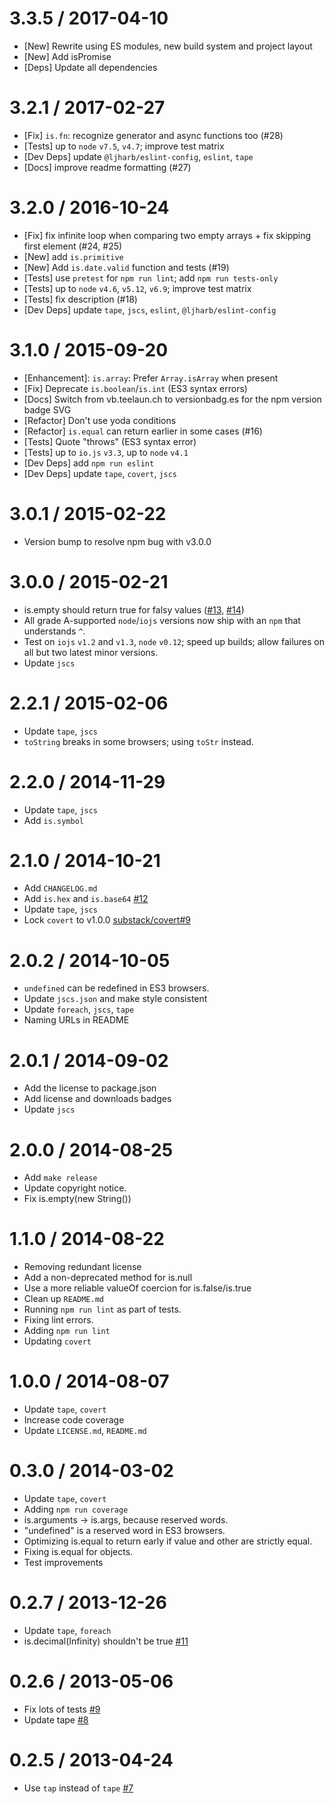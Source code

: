 3.3.5 / 2017-04-10
==================
  * [New] Rewrite using ES modules, new build system and project layout
  * [New] Add isPromise
  * [Deps] Update all dependencies

3.2.1 / 2017-02-27
==================
  * [Fix] `is.fn`: recognize generator and async functions too (#28)
  * [Tests] up to `node` `v7.5`, `v4.7`; improve test matrix
  * [Dev Deps] update `@ljharb/eslint-config`, `eslint`, `tape`
  * [Docs] improve readme formatting (#27)

3.2.0 / 2016-10-24
==================
  * [Fix] fix infinite loop when comparing two empty arrays + fix skipping first element (#24, #25)
  * [New] add `is.primitive`
  * [New] Add `is.date.valid` function and tests (#19)
  * [Tests] use `pretest` for `npm run lint`; add `npm run tests-only`
  * [Tests] up to `node` `v4.6`, `v5.12`, `v6.9`; improve test matrix
  * [Tests] fix description (#18)
  * [Dev Deps] update `tape`, `jscs`, `eslint`, `@ljharb/eslint-config`

3.1.0 / 2015-09-20
==================
  * [Enhancement]: `is.array`: Prefer `Array.isArray` when present
  * [Fix] Deprecate `is.boolean`/`is.int` (ES3 syntax errors)
  * [Docs] Switch from vb.teelaun.ch to versionbadg.es for the npm version badge SVG
  * [Refactor] Don't use yoda conditions
  * [Refactor] `is.equal` can return earlier in some cases (#16)
  * [Tests] Quote "throws" (ES3 syntax error)
  * [Tests] up to `io.js` `v3.3`, up to `node` `v4.1`
  * [Dev Deps] add `npm run eslint`
  * [Dev Deps] update `tape`, `covert`, `jscs`

3.0.1 / 2015-02-22
==================
  * Version bump to resolve npm bug with v3.0.0

3.0.0 / 2015-02-21
==================
  * is.empty should return true for falsy values ([#13](https://github.com/enricomarino/is/issues/13), [#14](https://github.com/enricomarino/is/issues/14))
  * All grade A-supported `node`/`iojs` versions now ship with an `npm` that understands `^`.
  * Test on `iojs` `v1.2` and `v1.3`, `node` `v0.12`; speed up builds; allow failures on all but two latest minor versions.
  * Update `jscs`

2.2.1 / 2015-02-06
==================
  * Update `tape`, `jscs`
  * `toString` breaks in some browsers; using `toStr` instead.

2.2.0 / 2014-11-29
==================
  * Update `tape`, `jscs`
  * Add `is.symbol`

2.1.0 / 2014-10-21
==================
  * Add `CHANGELOG.md`
  * Add `is.hex` and `is.base64` [#12](https://github.com/enricomarino/is/issues/12)
  * Update `tape`, `jscs`
  * Lock `covert` to v1.0.0 [substack/covert#9](https://github.com/substack/covert/issues/9)

2.0.2 / 2014-10-05
==================
  * `undefined` can be redefined in ES3 browsers.
  * Update `jscs.json` and make style consistent
  * Update `foreach`, `jscs`, `tape`
  * Naming URLs in README

2.0.1 / 2014-09-02
==================
  * Add the license to package.json
  * Add license and downloads badges
  * Update `jscs`

2.0.0 / 2014-08-25
==================
  * Add `make release`
  * Update copyright notice.
  * Fix is.empty(new String())

1.1.0 / 2014-08-22
==================
  * Removing redundant license
  * Add a non-deprecated method for is.null
  * Use a more reliable valueOf coercion for is.false/is.true
  * Clean up `README.md`
  * Running `npm run lint` as part of tests.
  * Fixing lint errors.
  * Adding `npm run lint`
  * Updating `covert`

1.0.0 / 2014-08-07
==================
  * Update `tape`, `covert`
  * Increase code coverage
  * Update `LICENSE.md`, `README.md`

0.3.0 / 2014-03-02
==================
  * Update `tape`, `covert`
  * Adding `npm run coverage`
  * is.arguments -> is.args, because reserved words.
  * "undefined" is a reserved word in ES3 browsers.
  * Optimizing is.equal to return early if value and other are strictly equal.
  * Fixing is.equal for objects.
  * Test improvements

0.2.7 / 2013-12-26
==================
  * Update `tape`, `foreach`
  * is.decimal(Infinity) shouldn't be true [#11](https://github.com/enricomarino/is/issues/11)

0.2.6 / 2013-05-06
==================
  * Fix lots of tests [#9](https://github.com/enricomarino/is/issues/9)
  * Update tape [#8](https://github.com/enricomarino/is/issues/8)

0.2.5 / 2013-04-24
==================
  * Use `tap` instead of `tape` [#7](https://github.com/enricomarino/is/issues/7)

